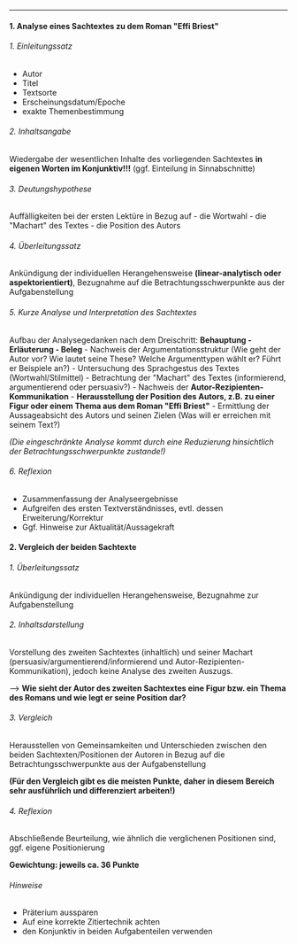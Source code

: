 ***

#### 1. Analyse eines Sachtextes zu dem Roman "Effi Briest"

###### 1. Einleitungssatz
- Autor
- Titel
- Textsorte
- Erscheinungsdatum/Epoche
- exakte Themenbestimmung

###### 2. Inhaltsangabe
Wiedergabe der wesentlichen Inhalte des vorliegenden Sachtextes **in eigenen Worten im Konjunktiv!!!** (ggf. Einteilung in Sinnabschnitte)

###### 3. Deutungshypothese
Auffälligkeiten bei der ersten Lektüre in Bezug auf
	- die Wortwahl
	- die "Machart" des Textes
	- die Position des Autors

###### 4. Überleitungssatz
Ankündigung der individuellen Herangehensweise **(linear-analytisch oder aspektorientiert)**, Bezugnahme auf die Betrachtungsschwerpunkte aus der Aufgabenstellung

###### 5. Kurze Analyse und Interpretation des Sachtextes
Aufbau der Analysegedanken nach dem Dreischritt: **Behauptung - Erläuterung - Beleg**
	- Nachweis der Argumentationsstruktur (Wie geht der Autor vor? Wie lautet seine These? Welche Argumenttypen wählt er? Führt er Beispiele an?)
	- Untersuchung des Sprachgestus des Textes (Wortwahl/Stilmittel)
	- Betrachtung der "Machart" des Textes (informierend, argumentierend oder persuasiv?)
	- Nachweis der **Autor-Rezipienten-Kommunikation**
	- **Herausstellung der Position des Autors, z.B. zu einer Figur oder einem Thema aus dem Roman "Effi Briest"**
	- Ermittlung der Aussageabsicht des Autors und seinen Zielen (Was will er erreichen mit seinem Text?)

*(Die eingeschränkte Analyse kommt durch eine Reduzierung hinsichtlich der Betrachtungsschwerpunkte zustande!)*

###### 6. Reflexion
- Zusammenfassung der Analyseergebnisse
- Aufgreifen des ersten Textverständnisses, evtl. dessen Erweiterung/Korrektur
- Ggf. Hinweise zur Aktualität/Aussagekraft

#### 2. Vergleich der beiden Sachtexte

###### 1. Überleitungssatz
Ankündigung der individuellen Herangehensweise, Bezugnahme zur Aufgabenstellung

###### 2. Inhaltsdarstellung
Vorstellung des zweiten Sachtextes (inhaltlich) und seiner Machart (persuasiv/argumentierend/informierend und Autor-Rezipienten-Kommunikation), jedoch keine Analyse des zweiten Auszugs.

--> **Wie sieht der Autor des zweiten Sachtextes eine Figur bzw. ein Thema des Romans und wie legt er seine Position dar?**

###### 3. Vergleich
Herausstellen von Gemeinsamkeiten und Unterschieden zwischen den beiden Sachtexten/Positionen der Autoren in Bezug auf die Betrachtungsschwerpunkte aus der Aufgabenstellung

**(Für den Vergleich gibt es die meisten Punkte, daher in diesem Bereich sehr ausführlich und differenziert arbeiten!)**

###### 4. Reflexion
Abschließende Beurteilung, wie ähnlich die verglichenen Positionen sind, ggf. eigene Positionierung

**Gewichtung: jeweils ca. 36 Punkte**


###### Hinweise
- Präterium aussparen
- Auf eine korrekte Zitiertechnik achten
- den Konjunktiv in beiden Aufgabenteilen verwenden